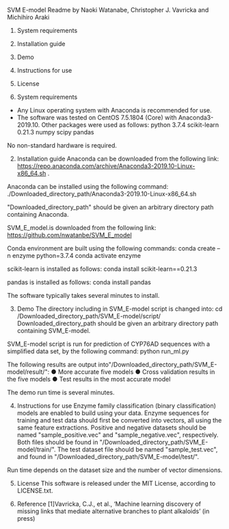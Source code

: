 SVM E-model Readme
by Naoki Watanabe, Christopher J. Vavricka and Michihiro Araki

1.  System requirements
2.  Installation guide
3.  Demo 
4.  Instructions for use
5.  License

1.  System requirements
- Any Linux operating system with Anaconda is recommended for use.
- The software was tested on CentOS 7.5.1804 (Core) with Anaconda3-2019.10.
Other packages were used as follows:
python 3.7.4
scikit-learn 0.21.3
numpy
scipy 
pandas

No non-standard hardware is required.

2.  Installation guide
Anaconda can be downloaded from the following link:
https://repo.anaconda.com/archive/Anaconda3-2019.10-Linux-x86_64.sh .

Anaconda can be installed using the following command:
./Downloaded_directory_path/Anaconda3-2019.10-Linux-x86_64.sh

"Downloaded_directory_path" should be given an arbitrary directory path containing Anaconda.

SVM_E_model.is downloaded from the following link: https://github.com/nwatanbe/SVM_E_model

Conda environment are built using the following commands:
conda create –n enzyme python=3.7.4
conda activate enzyme

scikit-learn is installed as follows:
conda install scikit-learn==0.21.3

pandas is installed as follows:
conda install pandas

The software typically takes several minutes to install.

3.  Demo 
The directory including in SVM_E-model script is changed into:
cd /Downloaded_directory_path/SVM_E-model/script/
Downloaded_directory_path should be given an arbitrary directory path containing SVM_E-model.

SVM_E-model script is run for prediction of CYP76AD sequences with a simplified data set, by the following command:
python run_ml.py 

The following results are output into"/Downloaded_directory_path/SVM_E-model/result/":
●	More accurate five models
●	Cross validation results in the five models
●	Test results in the most accurate model

The demo run time is several minutes.

4.  Instructions for use
Enzyme family classification (binary classification) models are enabled to build using your data. Enzyme sequences for training and test data should first be converted into vectors, all using the same feature extractions. Positive and negative datasets should be named "sample_positive.vec" and "sample_negative.vec", respectively. Both files should be found in "/Downloaded_directory_path/SVM_E-model/train/". The test dataset file should be  named "sample_test.vec", and found in "/Downloaded_directory_path/SVM_E-model/test/".

Run time depends on the dataset size and the number of vector dimensions.

5.  License
This software is released under the MIT License, according to LICENSE.txt.

6. Reference
[1]Vavricka, C.J., et al., ‘Machine learning discovery of missing links that mediate alternative branches to plant alkaloids’ (in press)
